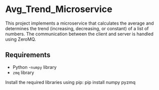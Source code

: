 # Avg_Trend_Microservice
This project implements a microservice that calculates the average and determines the trend (increasing, decreasing, or constant) of a list of numbers. The communication between the client and server is handled using ZeroMQ.

## Requirements
- Python
-`numpy` library
- `zmq` library

Install the required libraries using pip:
pip install numpy pyzmq
